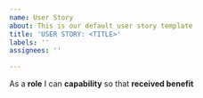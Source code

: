 ```yaml
---
name: User Story
about: This is our default user story template
title: 'USER STORY: <TITLE>'
labels: ''
assignees: ''

---
```


As  a **role** I can **capability** so that **received benefit**
